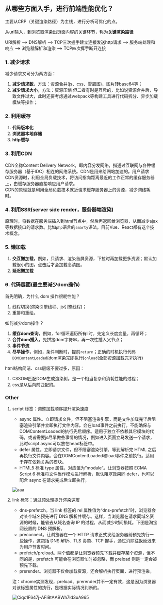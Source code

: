 ## 从哪些方面入手，进行前端性能优化？

主要从CRP（关键渲染路径）为主线，进行分析可优化的点。

从url输入，到浏览器渲染出页面内容的关键环节，称为**关键渲染路径**

URI解析 ——> DNS解析 ——> TCP三次握手建立连接发送http请求 ——> 服务端处理和响应 ——> 浏览器解析和渲染 ——> TCP四次挥手断开连接

### 1. 减少请求
减少请求又可分为两方面：
1. **减少请求数**，方法：资源合并(js、css、雪碧图)、图片转base64等；
2. **减少请求大小**，方法：资源压缩
但二者有时是互斥的，比如说资源合并后，导致文件过大，此时还要考虑通过webpack等构建工具进行代码拆分、异步加载模块等操作；

### 2. 利用缓存
1. **代码版本化**
2. **浏览器本地存储**
3. **http缓存**

### 3. 利用CDN
CDN全称Content Delivery Network，即内容分发网络，指通过互联网与各种缓存服务器（基于IDC）相连的网络系统。CDN是用来给网站加速的。用户请求CDN资源时，利用全局负载技术，将访问指向距离最近的工作正常的缓存服务器上，由缓存服务器直接响应用户请求。      
CDN的原理就是利用全局负载技术就近请求缓存服务器上的资源，减少网络耗时。

### 4. 利用SSR(server side render，服务器端渲染)
原理时，将数据在服务端插入到html节点中，然后再返回给浏览器，从而减少ajax等数据接口的请求数。比如`php`语言的`smarty`语法。目前Vue、React都有这个技术概念。

### 5. 懒加载
1. **交互懒加载**，例如，只请求、渲染首屏资源，下拉时再加载更多资源；默认加载很小的图，点击后才会加载高清图。
2. **延迟懒加载**

### 6. 代码层面(最主要减少dom操作)
首先明确，为什么 dom 操作很耗性能？
1. 线程切换(渲染引擎线程、js引擎线程)；
2. 重排和重绘。

如何减少dom操作？
1. **缓存dom查询**，例如，for循环遍历所有li时，先定义长度变量，再循环；
2. **合并dom插入**，先拼接dom字符串，再一次性插入父节点；
3. **事件节流**
4. **尽早操作**，例如，条件判断时，提前`return`；正确的时机执行代码`DOMContentLoaded`(dom渲染完即执行)`onload`(全部资源加载完才执行)

html结构简洁、css层级不要过多，原因：
1. CSSOM匹配DOM生成渲染树，是一个相当复杂和消耗性能的过程；
2. css是从后向前匹配的。

### Other
1. script 标签：调整加载顺序提升渲染速度
    * async 属性。立即请求文件，但不阻塞渲染引擎，而是文件加载完毕后阻塞渲染引擎并立即执行文件内容。会在load事件之前执行，不能确保与DOMContentLoaded的执行先后顺序。适用于独立不依赖其它模块的代码，或者需要js尽早做些事情的情况，例如进入页面立马发送一个请求，此时script async可以放在head标签中。
    * defer 属性。立即请求文件，但不阻塞渲染引擎，等到解析完 HTML 之后再执行文件内容。会在DOMContentLoaded和load事件之前执行。适用于存在依赖关系的模块。
    * HTML5 标准 type 属性，对应值为“module”。让浏览器按照 ECMA Script 6 标准将文件当作模块进行解析，默认阻塞效果同 defer，也可以配合 async 在请求完成后立即执行。

    ![aaa](https://s0.lgstatic.com/i/image/M00/07/0E/Ciqc1F647iiAZx3cAAB1ewBzlh0431.png)

2. link 标签：通过预处理提升渲染速度
    * dns-prefetch。当 link 标签的 rel 属性值为“dns-prefetch”时，浏览器会对某个域名预先进行 DNS 解析并缓存。这样，当浏览器在请求同域名资源的时候，能省去从域名查询 IP 的过程，从而减少时间损耗。下图是淘宝网设置的 DNS 预解析。
    * preconnect。让浏览器在一个 HTTP 请求正式发给服务器前预先执行一些操作，这包括 DNS 解析、TLS 协商、TCP 握手，通过消除往返延迟来为用户节省时间。
    * prefetch/preload。两个值都是让浏览器预先下载并缓存某个资源，但不同的是，prefetch 可能会在浏览器忙时被忽略，而 preload 则是一定会被预先下载。
    * prerender。浏览器不仅会加载资源，还会解析执行页面，进行预渲染。
  
    注：chrome实测发现，preload、prerender并不一定有效，这是因为浏览器对该标签属性的执行，是根据实际情况判断的。

    ![Ciqc1F647j-AFiBtAABWh7ld3uA965](https://s0.lgstatic.com/i/image/M00/07/0E/Ciqc1F647j-AFiBtAABWh7ld3uA965.png)




